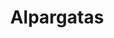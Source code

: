 ---
title: Alpargatas
layout: section
image: img/alpargatas.webp
description: 
categories:
  - title: Alpargatas con cuña alta
    filter: /alpargatas/
    filter2: cuña alta
    description: alpargatas con cuña de 5 o 7 cuerdas, equivalencia a 7 y 9 centímetros respectivamente.

  - title: Alpargatas con cuña media
    filter: /alpargatas/
    filter2: cuña media
    description: Alpargatas con cuñas intermedias, entre 2 y 5 centímetros

  - title: Alpargatas planas
    filter: /alpargatas/
    filter2: plana
    description: Alpargatas con menos de 2 centímetros de cuña

  - title: Alpargatas Caballero
    filter: /alpargatas/
    filter2: caballero
    description: Alpargatas de caballero

  - title: Alpargatas personalizadas
    filter: /alpargatas/
    filter2: personaliza
    description: Elige los colores y el dibujo del cosido y personaliza tus alpargatas
---